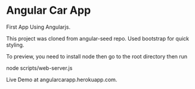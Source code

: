 
Angular Car App
=====================

First App Using Angularjs.

This project was cloned from angular-seed repo. Used bootstrap for quick styling.

To preview, you need to install node then go to the root directory then run

node scripts/web-server.js


Live Demo at angularcarapp.herokuapp.com.

